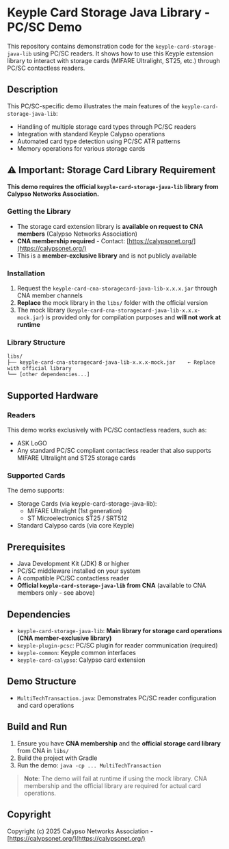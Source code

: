 # Keyple Card Storage Java Library - PC/SC Demo

This repository contains demonstration code for the `keyple-card-storage-java-lib` using PC/SC readers. It shows how to use this Keyple extension library to interact with storage cards (MIFARE Ultralight, ST25, etc.) through PC/SC contactless readers.

## Description

This PC/SC-specific demo illustrates the main features of the `keyple-card-storage-java-lib`:
- Handling of multiple storage card types through PC/SC readers
- Integration with standard Keyple Calypso operations
- Automated card type detection using PC/SC ATR patterns
- Memory operations for various storage cards

## ⚠️ Important: Storage Card Library Requirement

**This demo requires the official `keyple-card-storage-java-lib` library from Calypso Networks Association.**

### Getting the Library
- The storage card extension library is **available on request to CNA members** (Calypso Networks Association)
- **CNA membership required** - Contact: [https://calypsonet.org/](https://calypsonet.org/)
- This is a **member-exclusive library** and is not publicly available

### Installation
1. Request the `keyple-card-cna-storagecard-java-lib-x.x.x.jar` through CNA member channels
2. **Replace** the mock library in the `libs/` folder with the official version
3. The mock library (`keyple-card-cna-storagecard-java-lib-x.x.x-mock.jar`) is provided only for compilation purposes and **will not work at runtime**

### Library Structure
```
libs/
├── keyple-card-cna-storagecard-java-lib-x.x.x-mock.jar    ← Replace with official library
└── [other dependencies...]
```

## Supported Hardware

### Readers
This demo works exclusively with PC/SC contactless readers, such as:
- ASK LoGO
- Any standard PC/SC compliant contactless reader that also supports MIFARE Ultralight and ST25 storage cards

### Supported Cards
The demo supports:
- Storage Cards (via keyple-card-storage-java-lib):
    - MIFARE Ultralight (1st generation)
    - ST Microelectronics ST25 / SRT512
- Standard Calypso cards (via core Keyple)

## Prerequisites

- Java Development Kit (JDK) 8 or higher
- PC/SC middleware installed on your system
- A compatible PC/SC contactless reader
- **Official `keyple-card-storage-java-lib` from CNA** (available to CNA members only - see above)

## Dependencies

- `keyple-card-storage-java-lib`: **Main library for storage card operations (CNA member-exclusive library)**
- `keyple-plugin-pcsc`: PC/SC plugin for reader communication (required)
- `keyple-common`: Keyple common interfaces
- `keyple-card-calypso`: Calypso card extension

## Demo Structure

- `MultiTechTransaction.java`: Demonstrates PC/SC reader configuration and card operations

## Build and Run

1. Ensure you have **CNA membership** and the **official storage card library** from CNA in `libs/`
2. Build the project with Gradle
3. Run the demo: `java -cp ... MultiTechTransaction`

> **Note**: The demo will fail at runtime if using the mock library. CNA membership and the official library are required for actual card operations.

## Copyright

Copyright (c) 2025 Calypso Networks Association - [https://calypsonet.org/](https://calypsonet.org/)